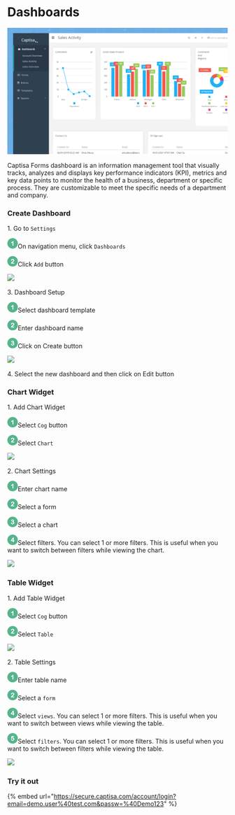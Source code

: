 # Dashboards

![](../.gitbook/assets/Dashboard.png)

Captisa Forms dashboard is an information management tool that visually tracks, analyzes and displays key performance indicators (KPI), metrics and key data points to monitor the health of a business, department or specific process. They are customizable to meet the specific needs of a department and company.

### Create Dashboard

1\. Go to `Settings`

![](../.gitbook/assets/1-24.png)On navigation menu, click `Dashboards`

![](../.gitbook/assets/2.24.png)Click `Add` button



![](https://s3.us-west-1.wasabisys.com/captisa-images/dashboard-create.png)

3\. Dashboard Setup

![](../.gitbook/assets/1-24.png)Select dashboard template&#x20;

![](../.gitbook/assets/2.24.png)Enter dashboard name&#x20;

![](../.gitbook/assets/3-24.png)Click on Create button

![](https://s3.us-west-1.wasabisys.com/captisa-images/dashboard-select-template.png)

4\. Select the new dashboard and then click on Edit button

### **Chart Widget**

1\. Add Chart Widget

![](../.gitbook/assets/1-24.png)Select `Cog` button&#x20;

![](../.gitbook/assets/2.24.png)Select `Chart`

![](https://s3.us-west-1.wasabisys.com/captisa-images/dashboard-add-chart.png)

2\. Chart Settings

![](../.gitbook/assets/1-24.png)Enter chart name&#x20;

![](../.gitbook/assets/2.24.png)Select a form&#x20;

![](../.gitbook/assets/3-24.png)Select a chart&#x20;

![](../.gitbook/assets/4-24.png)Select filters. You can select 1 or more filters. This is useful when you want to switch between filters while viewing the chart.

![](https://s3.us-west-1.wasabisys.com/captisa-images/dashboard-define-chart-dashboard.png)

### **Table Widget**

1\. Add Table Widget

![](../.gitbook/assets/1-24.png)Select `Cog` button&#x20;

![](../.gitbook/assets/2.24.png)Select `Table`

![](https://s3.us-west-1.wasabisys.com/captisa-images/dashboard-add-table.png)

2\. Table Settings

![](../.gitbook/assets/1-24.png)Enter table name&#x20;

![](../.gitbook/assets/2.24.png)Select a `form`&#x20;

![](../.gitbook/assets/4-24.png)Select `views`. You can select 1 or more filters. This is useful when you want to switch between views while viewing the table.&#x20;

![](../.gitbook/assets/5-24.png)Select `filters`. You can select 1 or more filters. This is useful when you want to switch between filters while viewing the table.

![](https://s3.us-west-1.wasabisys.com/captisa-images/dashboard-create-define-table.PNG)

### Try it out

{% embed url="https://secure.captisa.com/account/login?email=demo.user%40test.com&passw=%40Demo123" %}
